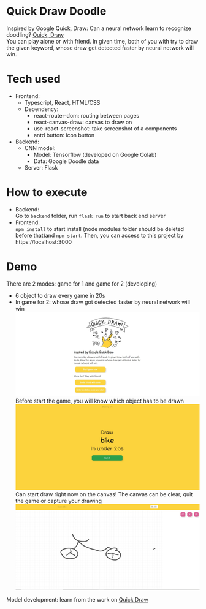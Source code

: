 # Quick Draw Doodle

Inspired by Google Quick, Draw: Can a neural network learn to recognize doodling? [Quick, Draw](https://quickdraw.withgoogle.com/)<br/>
You can play alone or with friend. In given time, both of you with try to draw the given keyword, whose draw get detected faster by neural network will win.

Tech used
====
- Frontend:
  - Typescript, React, HTML/CSS
  - Dependency: 
    - react-router-dom: routing between pages
    - react-canvas-draw: canvas to draw on
    - use-react-screenshot: take screenshot of a components
    - antd button: icon button
- Backend: 
  - CNN model:
    - Model: Tensorflow (developed on Google Colab) 
    - Data: Google Doodle data
  - Server: Flask
  
How to execute
====
- Backend: <br/>
Go to `backend` folder, run `flask run` to start back end server 
- Frontend: <br/>
`npm install` to start install (node modules folder should be deleted before that)and `npm start`. Then, you can access to this project by
https://localhost:3000 <br/>


Demo
====
There are 2 modes: game for 1 and game for 2 (developing)<br/>
- 6 object to draw every game in 20s
- In game for 2: whose draw got detected faster by neural network will win
![home page](/screenshots/homepage.JPG "Homepage") <br/>
Before start the game, you will know which object has to be drawn
![keyword panel](/screenshots/keyword-panel.JPG "Keyword page") <br/>
Can start draw right now on the canvas! The canvas can be clear, quit the game or capture your drawing
![Alt text](/screenshots/draw-canvas.JPG "Draw canvas") <br/>

Model development: learn from the work on [Quick Draw](https://github.com/akshaybahadur21/QuickDraw)<br/>